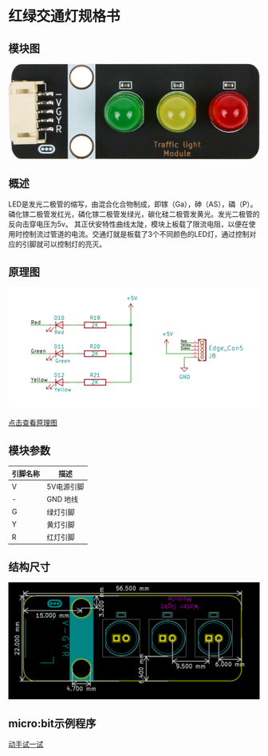 # 红绿交通灯规格书

## 模块图

![Traffic light Module](picture/Traffic_light_Module.png)

## 概述

LED是发光二极管的缩写，由混合化合物制成，即镓（Ga），砷（AS），磷（P）。 磷化镓二极管发红光，磷化镓二极管发绿光，碳化硅二极管发黄光。发光二极管的反向击穿电压为5v。 其正伏安特性曲线太陡，模块上板载了限流电阻，以便在使用时控制流过管道的电流。交通灯就是板载了3个不同颜色的LED灯，通过控制对应的引脚就可以控制灯的亮灭。

## 原理图

![原理图](picture/3.png)

[点击查看原理图](zh-cn/ph2.0_sensors/displayers/trafficlight_module/红绿交通灯.pdf ':ignore')

## 模块参数

| 引脚名称 | 描述       |
| -------- | ---------- |
| V        | 5V电源引脚 |
| -        | GND 地线   |
| G        | 绿灯引脚   |
| Y        | 黄灯引脚   |
| R        | 红灯引脚   |

## 结构尺寸

![尺寸图](picture/0.png)

## micro:bit示例程序

<a href="https://makecode.microbit.org/_Kt8FkrJfR85T" target="_blank">动手试一试</a>
